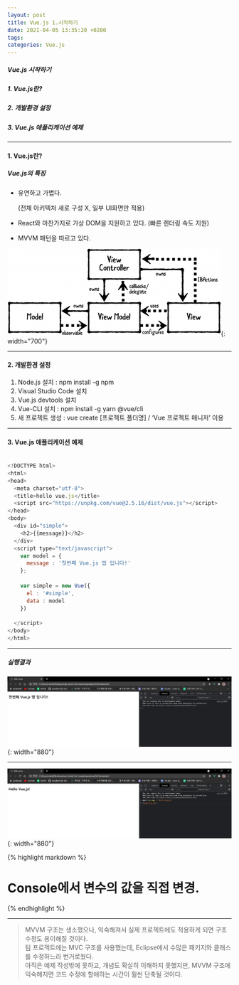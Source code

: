 ```yaml
---
layout: post
title: Vue.js 1.시작하기
date: 2021-04-05 13:35:20 +0200
tags:
categories: Vue.js
---
```


##### Vue.js 시작하기

##### 1. Vue.js란?

##### 2. 개발환경 설정

##### 3. Vue.js 애플리케이션 예제

---

#### 1. Vue.js란?

##### Vue.js의 특징

-   유연하고 가볍다.

    (전체 아키텍처 새로 구성 X, 일부 UI화면만 적용)

-   React와 마찬가지로 가상 DOM을 지원하고 있다. (빠른 렌더링 속도 지원)

-   MVVM 패턴을 따르고 있다.

![MVVM 패턴](/images/MVVM.png "MVVM 패턴"){: width="700"}

---

#### 2. 개발환경 설정

1. Node.js 설치 : npm install -g npm
2. Visual Studio Code 설치
3. Vue.js devtools 설치
4. Vue-CLI 설치 : npm install -g yarn @vue/cli
5. 새 프로젝트 생성 : vue create [프로젝트 폴더명] / ‘Vue 프로젝트 매니저’ 이용

---

#### 3. Vue.js 애플리케이션 예제

~~~javascript

<!DOCTYPE html>
<html>
<head>
  <meta charset="utf-8">
  <title>hello vue.js</title>
  <script src="https://unpkg.com/vue@2.5.16/dist/vue.js"></script>
</head>
<body>
  <div id="simple">
    <h2>{{message}}</h2>
  </div>
  <script type="text/javascript">
    var model = {
      message : '첫번째 Vue.js 앱 입니다!'
    };

    var simple = new Vue({
      el : '#simple',
      data : model
    })

  </script>
</body>
</html>

~~~

---

##### 실행결과

![실행결과1](/images/ch01.png){: width="880"}

---

![실행결과2](/images/ch01-2.png){: width="880"}

{% highlight markdown %}

# Console에서 변수의 값을 직접 변경.

{% endhighlight %}

---

> MVVM 구조는 생소했으나, 익숙해져서 실제 프로젝트에도 적용하게 되면 구조 수정도 용이해질 것이다.  
팀 프로젝트에는 MVC 구조를 사용했는데, Eclipse에서 수많은 패키지와 클래스를 수정하느라 번거로웠다.  
아직은 예제 작성밖에 못하고, 개념도 확실히 이해하지 못했지만, MVVM 구조에 익숙해지면 코드 수정에 할애하는 시간이 훨씬 단축될 것이다.
